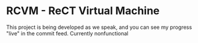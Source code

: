 # RCVM - ReCT Virtual Machine

This project is being developed as we speak, and you can see my progress "live" in the commit feed.
Currently nonfunctional